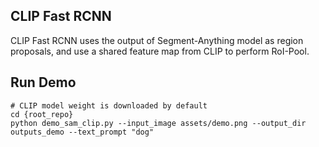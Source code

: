 ## CLIP Fast RCNN
CLIP Fast RCNN uses the output of Segment-Anything model as region proposals, and use a shared feature map from CLIP to perform RoI-Pool.

## Run Demo
```
# CLIP model weight is downloaded by default
cd {root_repo}
python demo_sam_clip.py --input_image assets/demo.png --output_dir outputs_demo --text_prompt "dog"
```

